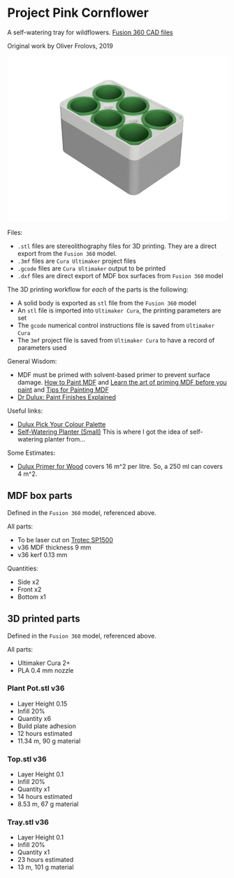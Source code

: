 # Project Pink Cornflower

A self-watering tray for wildflowers. [Fusion 360 CAD files](https://a360.co/2TBmJan)

Original work by Oliver Frolovs, 2019

![Image of 3D Printed Flower Tray](tray.png)

Files:

* `.stl` files are stereolithography files for 3D printing. They are a direct export from the `Fusion 360` model.
* `.3mf` files are `Cura Ultimaker` project files
* `.gcode` files are `Cura Ultimaker` output to be printed
* `.dxf` files are direct export of MDF box surfaces from `Fusion 360` model

The 3D printing workflow for *each* of the parts is the following:

* A solid body is exported as `stl` file from the `Fusion 360` model
* An `stl` file is imported into `Ultimaker Cura`, the printing parameters are set
* The `gcode` numerical control instructions file is saved from `Ultimaker Cura`
* The `3mf` project file is saved from `Ultimaker Cura` to have a record of parameters used

General Wisdom:

* MDF must be primed with solvent-based primer to prevent surface damage. [How to Paint MDF](https://www.bidvine.com/blog/how-to-paint-mdf/) and [Learn the art of priming MDF before you paint](https://www.thesprucecrafts.com/avoid-extra-sanding-prime-mdf-2365111) and [Tips for Painting MDF](https://www.finewoodworking.com/2006/06/06/tips-for-painting-mdf)
* [Dr Dulux: Paint Finishes Explained](https://www.dulux.co.uk/en/decorating-tips-and-advice/dr-dulux-paint-finishes-explained)

Useful links:

* [Dulux Pick Your Colour Palette](https://www.dulux.co.uk/en/colour-details/)
* [Self-Watering Planter (Small)](https://www.thingiverse.com/thing:903411) This is where I got the idea of self-watering planter from...

Some Estimates:

* [Dulux Primer for Wood](https://www.dulux.co.uk/en/products/primer-undercoat-wood) covers 16 m^2 per litre. So, a 250 ml can covers 4 m^2.

## MDF box parts

Defined in the `Fusion 360` model, referenced above.

All parts:
* To be laser cut on [Trotec SP1500](https://www.troteclaser.com/en-gb/trotec-laser-machines/laser-cutters-sp-series/)
* v36 MDF thickness 9 mm
* v36 kerf 0.13 mm

Quantities:
* Side x2
* Front x2
* Bottom x1

## 3D printed parts

Defined in the `Fusion 360` model, referenced above.

All parts:
* Ultimaker Cura 2+
* PLA 0.4 mm nozzle

### Plant Pot.stl v36
* Layer Height 0.15
* Infill 20%
* Quantity x6
* Build plate adhesion
* 12 hours estimated
* 11.34 m, 90 g material

### Top.stl v36
* Layer Height 0.1
* Infill 20%
* Quantity x1
* 14 hours estimated
* 8.53 m, 67 g material

### Tray.stl v36
* Layer Height 0.1
* Infill 20%
* Quantity x1
* 23 hours estimated
* 13 m, 101 g material
